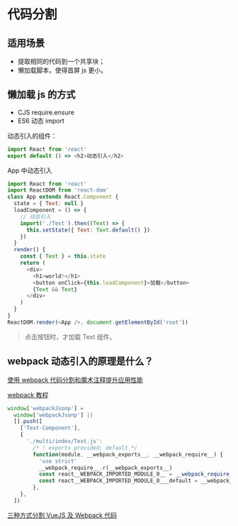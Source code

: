 # 代码分割

## 适用场景

- 提取相同的代码到一个共享块；
- 懒加载脚本，使得首屏 js 更小。

## 懒加载 js 的方式

- CJS require.ensure
- ES6 动态 import

动态引入的组件：

```js
import React from 'react'
export default () => <h2>动态引入</h2>
```

App 中动态引入

```js
import React from 'react'
import ReactDOM from 'react-dom'
class App extends React.Component {
  state = { Text: null }
  loadComponent = () => {
    // 动态引入
    import('./Text').then((Text) => {
      this.setState({ Text: Text.default() })
    })
  }
  render() {
    const { Text } = this.state
    return (
      <div>
        <h1>world!</h1>
        <button onClick={this.loadComponent}>加载</button>
        {Text && Text}
      </div>
    )
  }
}
ReactDOM.render(<App />, document.getElementById('root'))
```

> 点击按钮时，才加载 Text 组件。

## webpack 动态引入的原理是什么？

[使用 webpack 代码分割和魔术注释提升应用性能](https://segmentfault.com/a/1190000039134142)

[webpack 教程](https://segmentfault.com/a/1190000019184416?utm_source=sf-similar-article)

```js
window['webpackJsonp'] =
  window['webpackJsonp'] ||
  [].push([
    ['Text-Component'],
    {
      './multi/index/Text.js':
        /* ! exports provided: default */
        function(module, __webpack_exports__, __webpack_require__) {
          'use strict'
          __webpack_require__.r(__webpack_exports__)
          const react__WEBPACK_IMPORTED_MODULE_0__ = __webpack_require__(/* ! react */ './node_modules/react/index.js')
          const react__WEBPACK_IMPORTED_MODULE_0___default = __webpack_require__.n(react__WEBPACK_IMPORTED_MODULE_0__)
        },
    },
  ])
```

[三种方式分割 VueJS 及 Webpack 代码](https://www.jianshu.com/p/1deb7be982f7)
